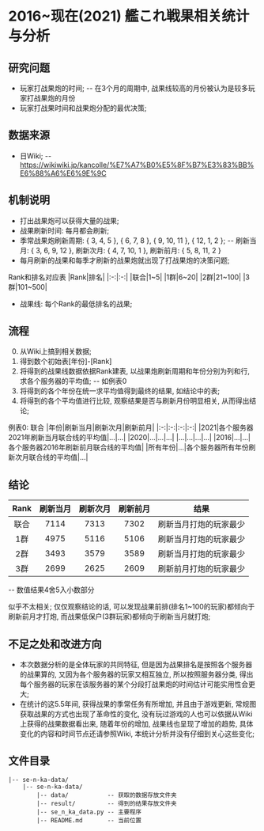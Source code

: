 # 2016~现在(2021) 艦これ戦果相关统计与分析
## 研究问题
- 玩家打战果炮的时间; -- 在3个月的周期中, 战果线较高的月份被认为是较多玩家打战果炮的月份
- 玩家打战果时间和战果炮分配的最优决策;
## 数据来源
- 日Wiki; -- https://wikiwiki.jp/kancolle/%E7%A7%B0%E5%8F%B7%E3%83%BB%E6%88%A6%E6%9E%9C
## 机制说明
- 打出战果炮可以获得大量的战果;
- 战果刷新时间: 每月都会刷新;
- 季常战果炮刷新周期: { 3, 4, 5 }, { 6, 7, 8 }, { 9, 10, 11 }, { 12, 1, 2 }; -- 刷新当月: { 3, 6, 9, 12 }, 刷新次月: { 4, 7, 10, 1 }, 刷新前月: { 5, 8, 11, 2 }
- 每月刷新的战果和每季才刷新的战果炮就出现了打战果炮的决策问题;

Rank和排名对应表
|Rank|排名|
|:-:|:-:|
|联合|1~5|
|1群|6~20|
|2群|21~100|
|3群|101~500|

- 战果线: 每个Rank的最低排名的战果;
## 流程
0. 从Wiki上搞到相关数据;
1. 得到数个初始表[年份]-[Rank]
2. 将得到的战果线数据依据Rank建表, 以战果炮刷新周期和年份分别为列和行, 求各个服务器的平均值; -- 如例表0
3. 将得到的各个年份在统一求平均值得到最终的结果, 如结论中的表;
4. 将得到的各个平均值进行比较, 观察结果是否与刷新月份明显相关, 从而得出结论;

例表0: 联合
|年份|刷新当月|刷新次月|刷新前月|
|:-:|:-:|:-:|:-:|
|2021|各个服务器2021年刷新当月联合线的平均值|...|...|
|2020|...|...|...|
|...|...|...|...|
|2016|...|...|各个服务器2016年刷新前月联合线的平均值|
|所有年份|...|各个服务器所有年份刷新次月联合线的平均值|...|

## 结论

|Rank|刷新当月|刷新次月|刷新前月|结果|
|:-:|:-:|:-:|:-:|:-:|
|联合|7114|7313|7302|刷新当月打炮的玩家最少|
|1群|4975|5116|5106|刷新当月打炮的玩家最少|
|2群|3493|3579|3589|刷新当月打炮的玩家最少|
|3群|2699|2625|2609|刷新前月打炮的玩家最少|

-- 数值结果4舍5入小数部分

似乎不太相关;
仅仅观察结论的话, 可以发现战果前排(排名1~100的玩家)都倾向于刷新前月才打炮, 而战果低保户(3群玩家)都倾向于刷新当月就打炮;
## 不足之处和改进方向
- 本次数据分析的是全体玩家的共同特征, 但是因为战果排名是按照各个服务器的战果算的, 又因为各个服务器的玩家又相互独立, 所以按照服务器分类, 得出每个服务器的玩家在该服务器的某个分段打战果炮的时间估计可能实用性会更大;
- 在统计的这5.5年间, 获得战果的季常任务有所增加, 并且由于游戏更新, 常规图获取战果的方式也出现了革命性的变化, 没有玩过游戏的人也可以依据从Wiki上获得的战果数据看出来, 随着年份的增加, 战果线也呈现了增加的趋势, 具体变化的内容和时间节点还请参照Wiki, 本统计分析并没有仔细到关心这些变化;
## 文件目录
```
|-- se-n-ka-data/
    |-- se-n-ka-data/
        |-- data/           -- 获取的数据存放文件夹
        |-- result/         -- 得到的结果存放文件夹
        |-- se_n_ka_data.py -- 主要程序
        |-- README.md       -- 当前位置
```
